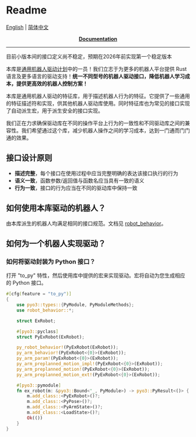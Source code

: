 # Readme

[English](README.md) | [简体中文](README_cn.md)

<p align = "center">
    <strong>
        <a href="https://robot-exp-platform.github.io/robot_behavior_page/">Documentation</a>
    </strong>
</p>

---

目前小版本间的接口定义尚不稳定，预期在2026年前实现第一个稳定版本

本库是[通用机器人驱动计划](https://github.com/Robot-Exp-Platform/robot_behavior)中的一员！我们立志于为更多的机器人平台提供 Rust 语言及更多语言的驱动支持！**统一不同型号的机器人驱动接口，降低机器人学习成本，提供更高效的机器人控制方案！**

本库是通用机器人驱动的特征库，用于描述机器人行为的特征。它提供了一些通用的特征描述符和实现，供其他机器人驱动库使用。同时特征库也为常见的接口实现了自动派生宏，用于派生安全的接口实现。

我们正在力求确保驱动库在不同的操作平台上行为的一致性和不同驱动库之间的兼容性。我们希望通过这个库，减少机器人操作之间的学习成本，达到一门通而门门通的效果。

## 接口设计原则

- **描述完整**，每个接口在使用过程中应当完整明确的表达该接口执行的行为
- **语义一致**，函数参数/返回值与函数名应当具有一致的语义
- **行为一致**，接口的行为应当在不同的驱动库中保持一致

## 如何使用本库驱动的机器人？

由本库派生的机器人均满足相同的接口规范。文档见 [robot_behavior](https://robot-exp-platform.github.io/robot_behavior_page/)。

## 如何为一个机器人实现驱动？

### 如何将驱动封装为 Python 接口？

打开 "to_py" 特性，然后使用库中提供的宏来实现驱动。宏将自动为您生成相应的 Python 接口。

```rust
#[cfg(feature = "to_py")]
{
    use pyo3::types::{PyModule, PyModuleMethods};
    use robot_behavior::*;

    struct ExRobot;

    #[pyo3::pyclass]
    struct PyExRobot(ExRobot);

    py_robot_behavior!(PyExRobot(ExRobot));
    py_arm_behavior!(PyExRobot<{0}>(ExRobot));
    py_arm_param!(PyExRobot<{0}>(ExRobot));
    py_arm_preplanned_motion_impl!(PyExRobot<{0}>(ExRobot));
    py_arm_preplanned_motion!(PyExRobot<{0}>(ExRobot));
    py_arm_preplanned_motion_ext!(PyExRobot<{0}>(ExRobot));

    #[pyo3::pymodule]
    fn ex_robot(m: &pyo3::Bound<'_, PyModule>) -> pyo3::PyResult<()> {
        m.add_class::<PyExRobot>()?;
        m.add_class::<PyPose>()?;
        m.add_class::<PyArmState>()?;
        m.add_class::<LoadState>()?;
        Ok(())
    }
}
```

